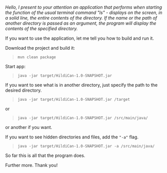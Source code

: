 <i>Hello, I present to your attention an application that performs when starting the function of the usual terminal command "ls" -
 displays on the screen, in a solid line, the entire contents of the directory. If the name or the path of another directory is passed as an argument, the program will display the contents of the specified directory.</i>
 
 If you want to use the application, let me tell you how to build and run it.
 
  Download the project and build it:

 
> `mvn clean package`

 
 Start app: 
 
 > `java -jar target/HildiCan-1.0-SNAPSHOT.jar`
  

 
  If you want to see what is in another directory, just specify the path to the desired directory.
 
 > `java -jar target/HildiCan-1.0-SNAPSHOT.jar /target`
  
  or
 
 > `java -jar target/HildiCan-1.0-SNAPSHOT.jar /src/main/java/`
 
or another if you want.
 
If you want to see hidden directories and files, add the  `"-a"` flag.
  
 > `java -jar target/HildiCan-1.0-SNAPSHOT.jar -a /src/main/java/`

So far this is all that the program does. 
 
Further more.
Thank you!
